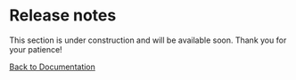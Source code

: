 # Release notes

This section is under construction and will be available soon. Thank you for your patience!

[Back to Documentation](../index.md)
